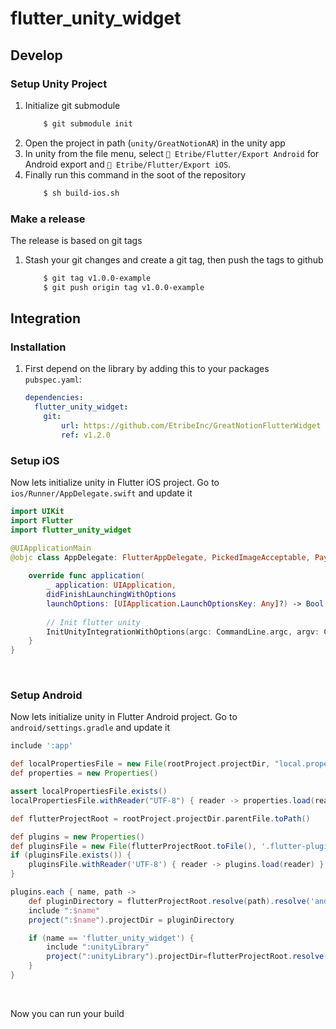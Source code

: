 # flutter_unity_widget

## Develop
### Setup Unity Project
1. Initialize git submodule
    ```bash
        $ git submodule init 
    ```
2. Open the project in path (`unity/GreatNotionAR`) in the unity app
3. In unity from the file menu, select `💚 Etribe/Flutter/Export Android` for Android export and `💚 Etribe/Flutter/Export iOS`.
4. Finally run this command in the soot of the repository
    ```bash
        $ sh build-ios.sh
    ```

### Make a release
The release is based on git tags

1. Stash your git changes and create a git tag, then push the tags to github
    ```bash
        $ git tag v1.0.0-example
        $ git push origin tag v1.0.0-example
    ```

## Integration
### Installation
 1. First depend on the library by adding this to your packages `pubspec.yaml`:

    ```yaml
    dependencies:
      flutter_unity_widget:
        git:
            url: https://github.com/EtribeInc/GreatNotionFlutterWidget
            ref: v1.2.0
    ```

### Setup iOS

Now lets initialize unity in Flutter iOS project. Go to `ios/Runner/AppDelegate.swift` and update it

```swift
import UIKit
import Flutter
import flutter_unity_widget

@UIApplicationMain
@objc class AppDelegate: FlutterAppDelegate, PickedImageAcceptable, PayTokenValidatable {
    
    override func application(
        _ application: UIApplication,
        didFinishLaunchingWithOptions
        launchOptions: [UIApplication.LaunchOptionsKey: Any]?) -> Bool {
        
        // Init flutter unity
        InitUnityIntegrationWithOptions(argc: CommandLine.argc, argv: CommandLine.unsafeArgv, launchOptions)
    }
}
```
<br />

### Setup Android

Now lets initialize unity in Flutter Android project. Go to `android/settings.gradle` and update it

```gradle
include ':app'

def localPropertiesFile = new File(rootProject.projectDir, "local.properties")
def properties = new Properties()

assert localPropertiesFile.exists()
localPropertiesFile.withReader("UTF-8") { reader -> properties.load(reader) }

def flutterProjectRoot = rootProject.projectDir.parentFile.toPath()

def plugins = new Properties()
def pluginsFile = new File(flutterProjectRoot.toFile(), '.flutter-plugins')
if (pluginsFile.exists()) {
    pluginsFile.withReader('UTF-8') { reader -> plugins.load(reader) }
}

plugins.each { name, path ->
    def pluginDirectory = flutterProjectRoot.resolve(path).resolve('android').toFile()
    include ":$name"
    project(":$name").projectDir = pluginDirectory

    if (name == 'flutter_unity_widget') {
        include ":unityLibrary"
        project(":unityLibrary").projectDir=flutterProjectRoot.resolve(path).resolve('android/unityLibrary').toFile()
    }
}
```
<br />

Now you can run your build